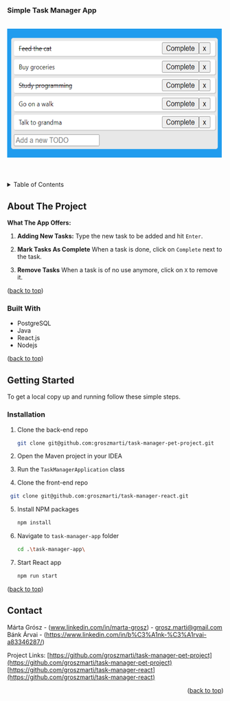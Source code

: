 <div alignment="center">
  <h3 alignment="center">Simple Task Manager App</h3>
<br />
    <img src="/task-manager-app/src/images/task_manager_screenshot.png" width="500" height="300">
<br>
<br>
    <br/>
    <br/>
</div>



<!-- TABLE OF CONTENTS -->
<details>
  <summary>Table of Contents</summary>
  <ol>
    <li>
        <a href="#about-the-project">About The Project</a>
        <ul>
            <li><a href="#built-with">Built With</a></li>
        </ul>
    </li>
    <li><a href="#usage">Usage</a></li>
    <li><a href="#contact">Contact</a></li>
</ol>

</details>



<!-- ABOUT THE PROJECT -->
## About The Project

<b>What The App Offers:</b>

1. <b>Adding New Tasks:</b>
Type the new task to be added and hit `Enter`.

2. <b>Mark Tasks As Complete</b>
When a task is done, click on `Complete` next to the task.

3. <b>Remove Tasks</b>
When a task is of no use anymore, click on `X` to remove it.

<p alignment="right">(<a href="#readme-top">back to top</a>)</p>



### Built With

* PostgreSQL
* Java
* React.js
* Nodejs



<p alignment="right">(<a href="#readme-top">back to top</a>)</p>



<!-- GETTING STARTED -->
## Getting Started

To get a local copy up and running follow these simple steps.

### Installation

1. Clone the back-end repo
   ```sh
   git clone git@github.com:groszmarti/task-manager-pet-project.git
   ```

2. Open the Maven project in your IDEA

3. Run the `TaskManagerApplication` class

4. Clone the front-end repo
  ```sh
   git clone git@github.com:groszmarti/task-manager-react.git
   ```
5. Install NPM packages
   ```sh
   npm install
   ```
6. Navigate to `task-manager-app` folder
   ```sh
   cd .\task-manager-app\
   ```
5. Start React app
   ```sh
   npm run start
   ```


<p alignment="right">(<a href="#readme-top">back to top</a>)</p>

<!-- CONTACT -->
## Contact

Márta Grósz - (www.linkedin.com/in/marta-grosz) - grosz.marti@gmail.com
Bánk Árvai - (https://www.linkedin.com/in/b%C3%A1nk-%C3%A1rvai-a83346287/)

Project Links: 
[https://github.com/groszmarti/task-manager-pet-project](https://github.com/groszmarti/task-manager-pet-project)
[https://github.com/groszmarti/task-manager-react](https://github.com/groszmarti/task-manager-react)

<p align="right">(<a href="#readme-top">back to top</a>)</p>


